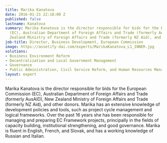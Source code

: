 ```yaml
---
title: Marika Kanatova
date: 2016-01-21 22:18:00 Z
published: false
lastname: Kanatova
summary: Marika Kanatova is the director responsible for bids for the European Commission
  (EC), Australian Department of Foreign Affairs and Trade (formerly AusAID), New
  Zealand Ministry of Foreign Affairs and Trade (formerly NZ Aid), and other donors.
job-title: Director, Business Development, European Commission
image: https://assetify-dai.com/experts/MarikaKanatova_L1_INNER.jpg
solutions:
- Business Environment Reform
- Decentralization and Local Government Management
- Governance
- Public Administration, Civil Service Reform, and Human Resources Management
layout: expert
---
```


Marika Kanatova is the director responsible for bids for the European Commission (EC), Australian Department of Foreign Affairs and Trade (formerly AusAID), New Zealand Ministry of Foreign Affairs and Trade (formerly NZ Aid), and other donors. Marika has an extensive knowledge of development policies and tools, such as project cycle management and logical frameworks. Over the past 16 years she has been responsible for managing and preparing EC Framework projects, principally in the fields of capacity building, institutional strengthening, and good governance. Marika is fluent in English, French, and Slovak, and has a working knowledge of Russian and Italian.
